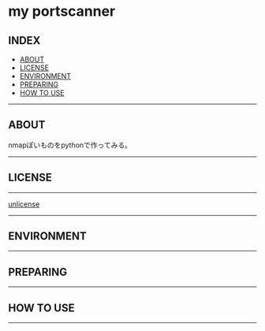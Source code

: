 # my portscanner

<!--![un license](https://img.shields.io/github/license/RyosukeDTomita/my_portscanner)-->

## INDEX

- [ABOUT](#about)
- [LICENSE](#license)
- [ENVIRONMENT](#environment)
- [PREPARING](#preparing)
- [HOW TO USE](#how-to-use)

---

## ABOUT

nmapぽいものをpythonで作ってみる。

---

## LICENSE

---

[unlicense](./LICENSE)

---

## ENVIRONMENT

---

## PREPARING

---

## HOW TO USE

---
